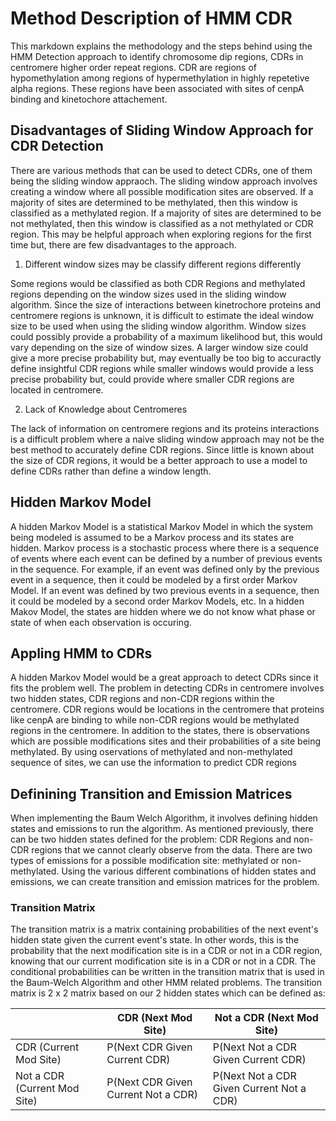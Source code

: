 # Method Description of HMM CDR

This markdown explains the methodology and the steps behind using the HMM Detection approach to identify chromosome dip regions, CDRs in centromere higher order repeat regions. CDR are regions of hypomethylation among regions of hypermethylation in highly repetetive alpha regions. These regions have been associated with sites of cenpA binding and kinetochore attachement.

## Disadvantages of Sliding Window Approach for CDR Detection

There are various methods that can be used to detect CDRs, one of them being the sliding window appraoch. The sliding window approach involves creating a window where all possible modification sites are observed. If a majority of sites are determined to be methylated, then this window is classified as a methylated region. If a majority of sites are determined to be not methylated, then this window is classified as a not methylated or CDR region. This may be helpful approach when exploring regions for the first time but, there are few disadvantages to the approach.

1. Different window sizes may be classify different regions differently

Some regions would be classified as both CDR Regions and methylated regions depending on the window sizes used in the sliding window algorithm. Since the size of interactions between kinetrochore proteins and centromere regions is unknown, it is difficult to estimate the ideal window size to be used when using the sliding window algorithm. Window sizes could possibly provide a probability of a maximum likelihood but, this would vary depending on the size of window sizes. A larger window size could give a more precise probability but, may eventually be too big to accuractly define insightful CDR regions while smaller windows would provide a less precise probability but, could provide where smaller CDR regions are located in centromere. 

2. Lack of Knowledge about Centromeres 

The lack of information on centromere regions and its proteins interactions is a difficult problem where a naive sliding window approach may not be the best method to accurately define CDR regions. Since little is known about the size of CDR regions, it would be a better approach to use a model to define CDRs rather than define a window length.

## Hidden Markov Model

A hidden Markov Model is a statistical Markov Model in which the system being modeled is assumed to be a Markov process and its states are hidden. Markov process is a stochastic process where there is a sequence of events where each event can be defined by a number of previous events in the sequence. For example, if an event was defined only by the previous event in a sequence, then it could be modeled by a first order Markov Model. If an event was defined by two previous events in a sequence, then it could be modeled by a second order Markov Models, etc. In a hidden Makov Model, the states are hidden where we do not know what phase or state of when each observation is occuring.

## Appling HMM to CDRs

A hidden Markov Model would be a great approach to detect CDRs since it fits the problem well. The problem in detecting CDRs in centromere involves two hidden states, CDR regions and non-CDR regions within the centromere. CDR regions would be locations in the centromere that proteins like cenpA are binding to while non-CDR regions would be methylated regions in the centromere. In addition to the states, there is observations which are possible modifications sites and their probabilities of a site being methylated. By using oservations of methylated and non-methylated sequence of sites, we can use the information to predict CDR regions

## Definining Transition and Emission Matrices

When implementing the Baum Welch Algorithm, it involves defining hidden states and emissions to run the algorithm. As mentioned previously, there can be two hidden states defined for the problem: CDR Regions and non-CDR regions that we cannot clearly observe from the data. There are two types of emissions for a possible modification site: methylated or non-methylated. Using the various different combinations of hidden states and emissions, we can create transition and emission matrices for the problem.

### Transition Matrix

The transition matrix is a matrix containing probabilities of the next event's hidden state given the current event's state. In other words, this is the probability that the next modification site is in a CDR or not in a CDR region, knowing that our current modification site is in a CDR or not in a CDR. The conditional probabilities can be written in the transition matrix that is used in the Baum-Welch Algorithm and other HMM related problems. The transition matrix is 2 x 2 matrix based on our 2 hidden states which can be defined as:

|                               | CDR (Next Mod Site)                |  Not a CDR (Next Mod Site)               |
| ----------------------------- | ---------------------------------- | ---------------------------------------- |
| CDR (Current Mod Site)        | P(Next CDR Given Current CDR)      | P(Next Not a CDR Given Current CDR)      |
| Not a CDR (Current Mod Site)  | P(Next CDR Given Current Not a CDR)| P(Next Not a CDR Given Current Not a CDR)|
